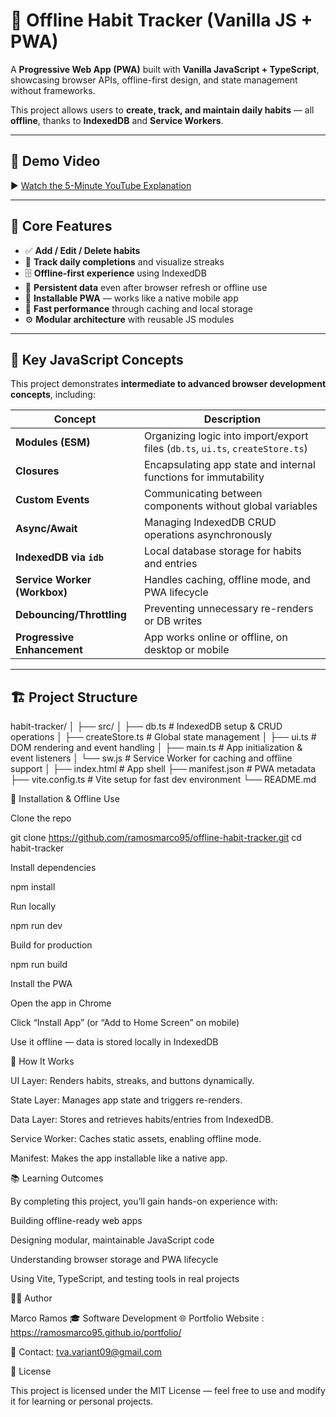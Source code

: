 # 🧠 Offline Habit Tracker (Vanilla JS + PWA)

A **Progressive Web App (PWA)** built  with **Vanilla JavaScript + TypeScript**, showcasing  browser APIs, offline-first design, and state management without frameworks.  

This project allows users to **create, track, and maintain daily habits** — all **offline**, thanks to **IndexedDB** and **Service Workers**.

---

## 🎥 Demo Video

▶️ [Watch the 5-Minute YouTube Explanation](https://youtu.be/IEepu7yx9XI)  

---

## 🧩 Core Features

- ✅ **Add / Edit / Delete habits**
- 📅 **Track daily completions** and visualize streaks
- 🗄️ **Offline-first experience** using IndexedDB
- 💾 **Persistent data** even after browser refresh or offline use
- 📱 **Installable PWA** — works like a native mobile app
- 🚀 **Fast performance** through caching and local storage
- ⚙️ **Modular architecture** with reusable JS modules

---

## 🧠 Key JavaScript Concepts

This project demonstrates **intermediate to advanced browser development concepts**, including:

| Concept | Description |
|----------|-------------|
| **Modules (ESM)** | Organizing logic into import/export files (`db.ts`, `ui.ts`, `createStore.ts`) |
| **Closures** | Encapsulating app state and internal functions for immutability |
| **Custom Events** | Communicating between components without global variables |
| **Async/Await** | Managing IndexedDB CRUD operations asynchronously |
| **IndexedDB via `idb`** | Local database storage for habits and entries |
| **Service Worker (Workbox)** | Handles caching, offline mode, and PWA lifecycle |
| **Debouncing/Throttling** | Preventing unnecessary re-renders or DB writes |
| **Progressive Enhancement** | App works online or offline, on desktop or mobile |

---

## 🏗️ Project Structure

habit-tracker/
│
├── src/
│ ├── db.ts # IndexedDB setup & CRUD operations
│ ├── createStore.ts # Global state management
│ ├── ui.ts # DOM rendering and event handling
│ ├── main.ts # App initialization & event listeners
│ └── sw.js # Service Worker for caching and offline support
│
├── index.html # App shell
├── manifest.json # PWA metadata
├── vite.config.ts # Vite setup for fast dev environment
└── README.md

📲 Installation & Offline Use

Clone the repo

git clone https://github.com/ramosmarco95/offline-habit-tracker.git
cd habit-tracker


Install dependencies

npm install


Run locally

npm run dev


Build for production

npm run build


Install the PWA

Open the app in Chrome

Click “Install App” (or “Add to Home Screen” on mobile)

Use it offline — data is stored locally in IndexedDB

🧭 How It Works

UI Layer: Renders habits, streaks, and buttons dynamically.

State Layer: Manages app state and triggers re-renders.

Data Layer: Stores and retrieves habits/entries from IndexedDB.

Service Worker: Caches static assets, enabling offline mode.

Manifest: Makes the app installable like a native app.

📚 Learning Outcomes

By completing this project, you’ll gain hands-on experience with:

Building offline-ready web apps

Designing modular, maintainable JavaScript code

Understanding browser storage and PWA lifecycle

Using Vite, TypeScript, and testing tools in real projects

👨‍💻 Author

Marco Ramos
🎓 Software Development 
🌐 Portfolio Website : https://ramosmarco95.github.io/portfolio/

📧 Contact: tva.variant09@gmail.com

🏁 License

This project is licensed under the MIT License — feel free to use and modify it for learning or personal projects.